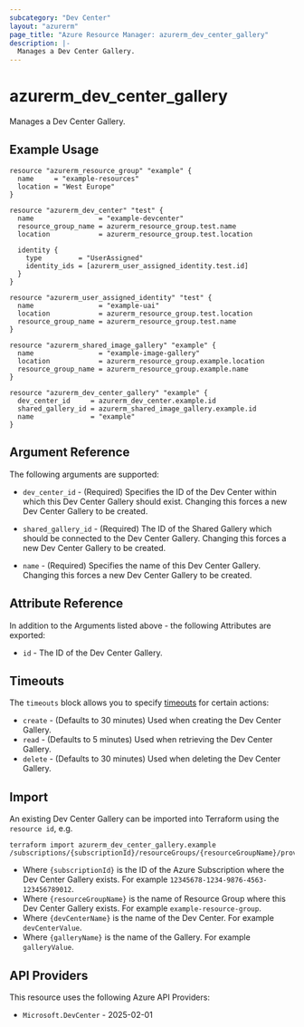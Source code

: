 ```yaml
---
subcategory: "Dev Center"
layout: "azurerm"
page_title: "Azure Resource Manager: azurerm_dev_center_gallery"
description: |-
  Manages a Dev Center Gallery.
---
```


# azurerm_dev_center_gallery

Manages a Dev Center Gallery.

## Example Usage

```hcl
resource "azurerm_resource_group" "example" {
  name     = "example-resources"
  location = "West Europe"
}

resource "azurerm_dev_center" "test" {
  name                = "example-devcenter"
  resource_group_name = azurerm_resource_group.test.name
  location            = azurerm_resource_group.test.location

  identity {
    type         = "UserAssigned"
    identity_ids = [azurerm_user_assigned_identity.test.id]
  }
}

resource "azurerm_user_assigned_identity" "test" {
  name                = "example-uai"
  location            = azurerm_resource_group.test.location
  resource_group_name = azurerm_resource_group.test.name
}

resource "azurerm_shared_image_gallery" "example" {
  name                = "example-image-gallery"
  location            = azurerm_resource_group.example.location
  resource_group_name = azurerm_resource_group.example.name
}

resource "azurerm_dev_center_gallery" "example" {
  dev_center_id     = azurerm_dev_center.example.id
  shared_gallery_id = azurerm_shared_image_gallery.example.id
  name              = "example"
}
```

## Argument Reference

The following arguments are supported:

* `dev_center_id` - (Required) Specifies the ID of the Dev Center within which this Dev Center Gallery should exist. Changing this forces a new Dev Center Gallery to be created.

* `shared_gallery_id` - (Required) The ID of the Shared Gallery which should be connected to the Dev Center Gallery. Changing this forces a new Dev Center Gallery to be created.

* `name` - (Required) Specifies the name of this Dev Center Gallery. Changing this forces a new Dev Center Gallery to be created.

## Attribute Reference

In addition to the Arguments listed above - the following Attributes are exported:

* `id` - The ID of the Dev Center Gallery.

## Timeouts

The `timeouts` block allows you to specify [timeouts](https://developer.hashicorp.com/terraform/language/resources/configure#define-operation-timeouts) for certain actions:

* `create` - (Defaults to 30 minutes) Used when creating the Dev Center Gallery.
* `read` - (Defaults to 5 minutes) Used when retrieving the Dev Center Gallery.
* `delete` - (Defaults to 30 minutes) Used when deleting the Dev Center Gallery.

## Import

An existing Dev Center Gallery can be imported into Terraform using the `resource id`, e.g.

```shell
terraform import azurerm_dev_center_gallery.example /subscriptions/{subscriptionId}/resourceGroups/{resourceGroupName}/providers/Microsoft.DevCenter/devCenters/{devCenterName}/galleries/{galleryName}
```

* Where `{subscriptionId}` is the ID of the Azure Subscription where the Dev Center Gallery exists. For example `12345678-1234-9876-4563-123456789012`.
* Where `{resourceGroupName}` is the name of Resource Group where this Dev Center Gallery exists. For example `example-resource-group`.
* Where `{devCenterName}` is the name of the Dev Center. For example `devCenterValue`.
* Where `{galleryName}` is the name of the Gallery. For example `galleryValue`.

## API Providers
<!-- This section is generated, changes will be overwritten -->
This resource uses the following Azure API Providers:

* `Microsoft.DevCenter` - 2025-02-01
